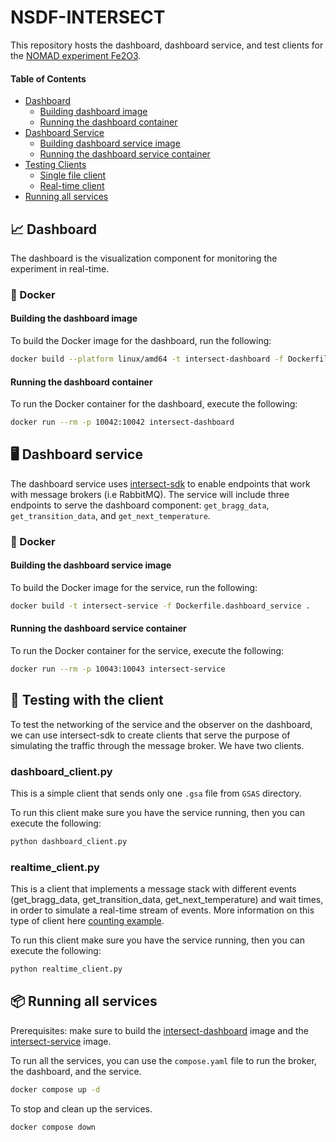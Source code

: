 # NSDF-INTERSECT

This repository hosts the dashboard, dashboard service, and test clients for the [NOMAD experiment Fe2O3](https://docs.google.com/document/d/1wsDgHqE7Mg6-hM07lKuhoV7-m2mvKDEZ/edit).

#### Table of Contents

- [Dashboard](#-dashboard)
  - [Building dashboard image](#building-the-dashboard-image)
  - [Running the dashboard container](#running-the-dashboard-container)
- [Dashboard Service](#-dashboard-service)
  - [Building dashboard service image](#building-the-dashboard-service-image)
  - [Running the dashboard service container](#running-the-dashboard-service-container)
- [Testing Clients](#-testing-with-the-client)
  - [Single file client](#dashboard_clientpy)
  - [Real-time client](#realtime_clientpy)
- [Running all services](#-running-all-services)

## 📈 Dashboard

The dashboard is the visualization component for monitoring the experiment in real-time.

### 🐳 Docker

#### Building the dashboard image

To build the Docker image for the dashboard, run the following:

```bash
docker build --platform linux/amd64 -t intersect-dashboard -f Dockerfile.dashboard .
```

#### Running the dashboard container

To run the Docker container for the dashboard, execute the following:

```bash
docker run --rm -p 10042:10042 intersect-dashboard
```

## 🖥️ Dashboard service

The dashboard service uses [intersect-sdk](https://github.com/INTERSECT-SDK/python-sdk) to enable endpoints that work with message brokers (i.e RabbitMQ).
The service will include three endpoints to serve the dashboard component: `get_bragg_data`, `get_transition_data`, and `get_next_temperature`.

### 🐳 Docker

#### Building the dashboard service image

To build the Docker image for the service, run the following:

```bash
docker build -t intersect-service -f Dockerfile.dashboard_service .
```

#### Running the dashboard service container

To run the Docker container for the service, execute the following:

```bash
docker run --rm -p 10043:10043 intersect-service
```

## 🧪 Testing with the client

To test the networking of the service and the observer on the dashboard, we can use intersect-sdk to create clients that serve the purpose of simulating
the traffic through the message broker. We have two clients.

### dashboard_client.py

This is a simple client that sends only one `.gsa` file from `GSAS` directory.

To run this client make sure you have the service running, then you can execute the following:

```bash
python dashboard_client.py
```

### realtime_client.py

This is a client that implements a message stack with different events (get_bragg_data, get_transition_data, get_next_temperature) and wait times, in order to simulate a real-time stream of events. More information
on this type of client here [counting example](https://intersect-python-sdk.readthedocs.io/en/latest/examples/counting.html).

To run this client make sure you have the service running, then you can execute the following:

```bash
python realtime_client.py
```

## 📦 Running all services

Prerequisites: make sure to build the [intersect-dashboard](#building-the-dashboard-image) image and the [intersect-service](#building-the-dashboard-service-image) image.

To run all the services, you can use the `compose.yaml` file to run the broker, the dashboard, and the service.

```bash
docker compose up -d
```

To stop and clean up the services.

```bash
docker compose down
```
